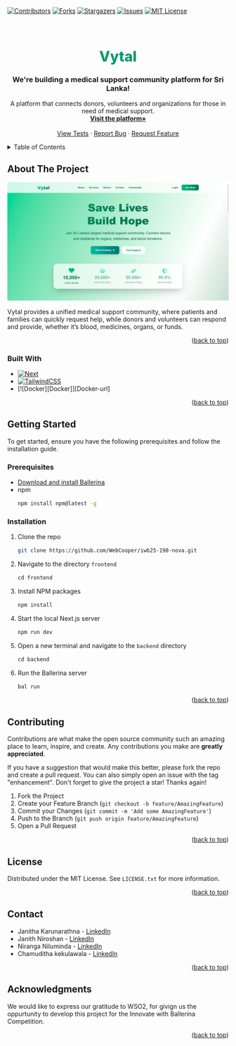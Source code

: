 <a id="readme-top"></a>

<!-- PROJECT SHIELDS -->

[![Contributors][contributors-shield]][contributors-url]
[![Forks][forks-shield]][forks-url]
[![Stargazers][stars-shield]][stars-url]
[![Issues][issues-shield]][issues-url]
[![MIT License][license-shield]][license-url]

<!-- PROJECT LOGO -->
<br />
<div align="center">
<h1 align="center" style="font-size:2rem; font-weight:800; background: linear-gradient(to right, #10b981, #047857); -webkit-background-clip: text; -webkit-text-fill-color: transparent; cursor: pointer; margin-bottom: 0.5em;">Vytal</h1>

<h3 align="center">We're building a medical support community platform for Sri Lanka!</h3>

  <p align="center">
    A platform that connects donors, volunteers and organizations for those in need of medical support.
    <br />
    <a href="https://iwb25-198-nova.vercel.app"><strong>Visit the platform»</strong></a>
    <br />
    <br />
    <a href="https://github.com/WebCooper/iwb25-198-nova">View Tests</a>
    ·
    <a href="https://github.com/WebCooper/iwb25-198-nova/issues/new?labels=bug&template=bug-report---.md">Report Bug</a>
    ·
    <a href="https://github.com/WebCooper/iwb25-198-nova/issues/new?labels=enhancement&template=feature-request---.md">Request Feature</a>
  </p>
</div>

<!-- TABLE OF CONTENTS -->
<details>
  <summary>Table of Contents</summary>
  <ol>
    <li>
      <a href="#about-the-project">About The Project</a>
      <ul>
        <li><a href="#built-with">Built With</a></li>
      </ul>
    </li>
    <li>
      <a href="#getting-started">Getting Started</a>
      <ul>
        <li><a href="#prerequisites">Prerequisites</a></li>
        <li><a href="#installation">Installation</a></li>
      </ul>
    </li>
    <li><a href="#usage">Usage</a></li>
    <li><a href="#roadmap">Roadmap</a></li>
    <li><a href="#contributing">Contributing</a></li>
    <li><a href="#license">License</a></li>
    <li><a href="#contact">Contact</a></li>
    <li><a href="#acknowledgments">Acknowledgments</a></li>
  </ol>
</details>

<!-- ABOUT THE PROJECT -->

## About The Project

[![Product Name Screen Shot][product-screenshot]](https://iwb25-198-nova.vercel.app/)

Vytal provides a unified medical support community, where patients and families can quickly request help, while donors and volunteers can respond and provide, whether it’s blood, medicines, organs, or funds.

<p align="right">(<a href="#readme-top">back to top</a>)</p>

### Built With

- [![Next][Next.js]][Next-url]
- [![TailwindCSS][TailwindCSS]][TailwindCSS-url]
- [![Docker][Docker]][Docker-url]

<p align="right">(<a href="#readme-top">back to top</a>)</p>

<!-- GETTING STARTED -->

## Getting Started

To get started, ensure you have the following prerequisites and follow the installation guide.

### Prerequisites

- <a href="https://ballerina.io/downloads/">Download and install Ballerina</a>
- npm
  ```sh
  npm install npm@latest -g
  ```
  
### Installation

1. Clone the repo
   ```sh
   git clone https://github.com/WebCooper/iwb25-198-nova.git
   ```
2. Navigate to the directory `frontend`
   ```js
   cd frontend
   ```
3. Install NPM packages
   ```sh
   npm install
   ```
4. Start the local Next.js server
   ```sh
   npm run dev
   ```
5. Open a new terminal and navigate to the `backend` directory
   ```js
   cd backend
   ```
6. Run the Ballerina server
   ```sh
   bal run
   ```

<p align="right">(<a href="#readme-top">back to top</a>)</p>

<!-- ROADMAP

## Roadmap

- [ ] Feature 1
- [ ] Feature 2
- [ ] Feature 3
  - [ ] Nested Feature -->

<!-- See the [open issues](https://github.com/WebCooper/iwb25-198-nova/issues) for a full list of proposed features (and known issues).

<p align="right">(<a href="#readme-top">back to top</a>)</p> -->

<!-- CONTRIBUTING -->

## Contributing

Contributions are what make the open source community such an amazing place to learn, inspire, and create. Any contributions you make are **greatly appreciated**.

If you have a suggestion that would make this better, please fork the repo and create a pull request. You can also simply open an issue with the tag "enhancement".
Don't forget to give the project a star! Thanks again!

1. Fork the Project
2. Create your Feature Branch (`git checkout -b feature/AmazingFeature`)
3. Commit your Changes (`git commit -m 'Add some AmazingFeature'`)
4. Push to the Branch (`git push origin feature/AmazingFeature`)
5. Open a Pull Request

<p align="right">(<a href="#readme-top">back to top</a>)</p>

<!-- LICENSE -->

## License

Distributed under the MIT License. See `LICENSE.txt` for more information.

<p align="right">(<a href="#readme-top">back to top</a>)</p>

<!-- CONTACT -->

## Contact

- Janitha Karunarathna - [LinkedIn](https://www.linkedin.com/in/janitha-karunarathna/) 
- Janith Niroshan - [LinkedIn](https://www.linkedin.com/in/janith-niroshan/)
- Niranga Niluminda - [LinkedIn](https://www.linkedin.com/in/niranganiluminda/)
- Chamuditha kekulawala - [LinkedIn](https://www.linkedin.com/in/krcskekulawala)

<p align="right">(<a href="#readme-top">back to top</a>)</p>

<!-- ACKNOWLEDGMENTS -->

## Acknowledgments

We would like to express our gratitude to WSO2, for givign us the oppurtunity to develop this project for the Innovate with Ballerina Competition.

<p align="right">(<a href="#readme-top">back to top</a>)</p>

<!-- MARKDOWN LINKS & IMAGES -->
<!-- https://www.markdownguide.org/basic-syntax/#reference-style-links -->

[contributors-shield]: https://img.shields.io/github/contributors/WebCooper/iwb25-198-nova.svg?style=for-the-badge
[contributors-url]: https://github.com/WebCooper/iwb25-198-nova/graphs/contributors
[forks-shield]: https://img.shields.io/github/forks/WebCooper/iwb25-198-nova.svg?style=for-the-badge
[forks-url]: https://github.com/WebCooper/iwb25-198-nova/network/members
[stars-shield]: https://img.shields.io/github/stars/WebCooper/iwb25-198-nova.svg?style=for-the-badge
[stars-url]: https://github.com/WebCooper/iwb25-198-nova/stargazers
[issues-shield]: https://img.shields.io/github/issues/WebCooper/iwb25-198-nova.svg?style=for-the-badge
[issues-url]: https://github.com/WebCooper/iwb25-198-nova/issues
[license-shield]: https://img.shields.io/github/license/WebCooper/iwb25-198-nova.svg?style=for-the-badge
[license-url]: https://github.com/WebCooper/iwb25-198-nova/blob/master/LICENSE.txt
[linkedin-shield]: https://img.shields.io/badge/-LinkedIn-black.svg?style=for-the-badge&logo=linkedin&colorB=555

[product-screenshot]: images/screenshot.png
[Next.js]: https://img.shields.io/badge/next.js-000000?style=for-the-badge&logo=nextdotjs&logoColor=white
[Next-url]: https://nextjs.org/
[TailwindCSS]: https://img.shields.io/badge/tailwindcss-%2338B2AC.svg?style=for-the-badge&logo=tailwind-css&logoColor=white
[TailwindCSS-url]: https://tailwindcss.com/
[JWT]: https://img.shields.io/badge/JWT-black?style=for-the-badge&logo=JSON%20web%20tokens
[JWT-url]: https://jwt.io/
[Postgres]: https://img.shields.io/badge/postgres-%23316192.svg?style=for-the-badge&logo=postgresql&logoColor=white
